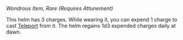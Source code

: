 _Wondrous Item, Rare (Requires Attunement)_

This helm has 3 charges. While wearing it, you can expend 1 charge to cast [Teleport](https://www.dndbeyond.com/spells/2619163-teleport) from it. The helm regains 1d3 expended charges daily at dawn.